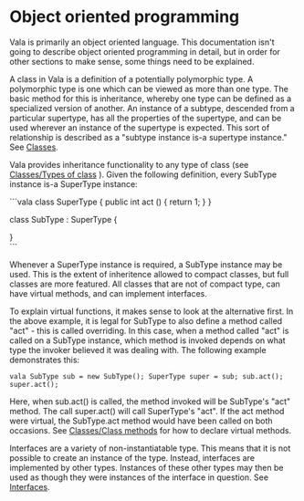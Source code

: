 

Object oriented programming
===========================

Vala is primarily an object oriented language. This documentation isn't going to describe object oriented programming in detail, but in order for other sections to make sense, some things need to be explained.

A class in Vala is a definition of a potentially polymorphic type. A polymorphic type is one which can be viewed as more than one type. The basic method for this is inheritance, whereby one type can be defined as a specialized version of another. An instance of a subtype, descended from a particular supertype, has all the properties of the supertype,
and can be used wherever an instance of the supertype is expected. This sort of relationship is described as a "subtype instance is-a supertype instance." See
[Classes](http://wiki.gnome.org/action/show/Projects/Vala/Manual/Export/Vala/Manual/Classes#).

Vala provides inheritance functionality to any type of class (see
[Classes/Types of class](http://wiki.gnome.org/action/show/Projects/Vala/Manual/Export/Vala/Manual/Classes#Types_of_class)
). Given the following definition, every SubType instance is-a SuperType instance:

\`\`\`vala class SuperType { public int act () { return 1; } }

class SubType : SuperType {

}\
\`\`\`

Whenever a SuperType instance is required, a SubType instance may be used. This is the extent of inheritence allowed to compact classes, but full classes are more featured. All classes that are not of compact type, can have virtual methods, and can implement interfaces.

To explain virtual functions, it makes sense to look at the alternative first. In the above example, it is legal for SubType to also define a method called "act" - this is called overriding. In this case, when a method called "act" is called on a SubType instance, which method is invoked depends on what type the invoker believed it was dealing with.
The following example demonstrates this:

`vala SubType sub = new SubType(); SuperType super = sub; sub.act(); super.act();`

Here, when sub.act() is called, the method invoked will be SubType's
"act" method. The call super.act() will call SuperType's "act". If the act method were virtual, the SubType.act method would have been called on both occasions. See [Classes/Class methods](http://wiki.gnome.org/action/show/Projects/Vala/Manual/Export/Vala/Manual/Classes#Class_methods)
for how to declare virtual methods.

Interfaces are a variety of non-instantiatable type. This means that it is not possible to create an instance of the type. Instead, interfaces are implemented by other types. Instances of these other types may then be used as though they were instances of the interface in question. See
[Interfaces](http://wiki.gnome.org/action/show/Projects/Vala/Manual/Export/Vala/Manual/Interfaces#).

